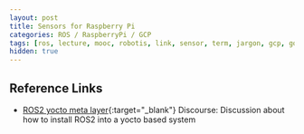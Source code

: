```yaml
---
layout: post
title: Sensors for Raspberry Pi
categories: ROS / RaspberryPi / GCP 
tags: [ros, lecture, mooc, robotis, link, sensor, term, jargon, gcp, google, iot, raspberrypi]
hidden: true
---
```

## Reference Links

- [ROS2 yocto meta layer](<https://discourse.ros.org/t/ros2-yocto-meta-layer/9643>){:target="_blank"} Discourse: Discussion about how to install ROS2 into a yocto based system
